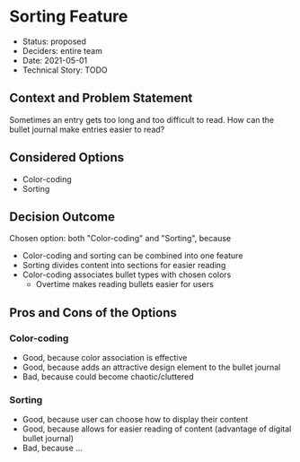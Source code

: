 # Sorting Feature

* Status: proposed
* Deciders: entire team
* Date: 2021-05-01
* Technical Story: TODO

## Context and Problem Statement

Sometimes an entry gets too long and too difficult to read.
How can the bullet journal make entries easier to read?

## Considered Options

* Color-coding
* Sorting

## Decision Outcome
Chosen option: both "Color-coding" and "Sorting", because

* Color-coding and sorting can be combined into one feature
* Sorting divides content into sections for easier reading
* Color-coding associates bullet types with chosen colors
  * Overtime makes reading bullets easier for users

## Pros and Cons of the Options 

### Color-coding
* Good, because color association is effective
* Good, because adds an attractive design element to the bullet journal
* Bad, because could become chaotic/cluttered

### Sorting
* Good, because user can choose how to display their content
* Good, because allows for easier reading of content (advantage of digital bullet journal)
* Bad, because ...